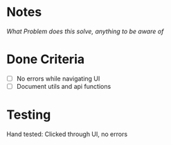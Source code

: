 # Notes

*What Problem does this solve, anything to be aware of*

# Done Criteria

- [ ] No errors while navigating UI
- [ ] Document utils and api functions

# Testing

Hand tested: Clicked through UI, no errors
